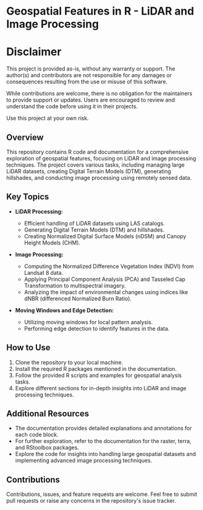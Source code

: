 # Geospatial Features in R - LiDAR and Image Processing

# Disclaimer
This project is provided as-is, without any warranty or support. The author(s) and contributors are not responsible for any damages or consequences resulting from the use or misuse of this software.

While contributions are welcome, there is no obligation for the maintainers to provide support or updates. Users are encouraged to review and understand the code before using it in their projects.

Use this project at your own risk.

## Overview
This repository contains R code and documentation for a comprehensive exploration of geospatial features, focusing on LiDAR and image processing techniques. The project covers various tasks, including managing large LiDAR datasets, creating Digital Terrain Models (DTM), generating hillshades, and conducting image processing using remotely sensed data.

## Key Topics
- **LiDAR Processing:**
  - Efficient handling of LiDAR datasets using LAS catalogs.
  - Generating Digital Terrain Models (DTM) and hillshades.
  - Creating Normalized Digital Surface Models (nDSM) and Canopy Height Models (CHM).

- **Image Processing:**
  - Computing the Normalized Difference Vegetation Index (NDVI) from Landsat 8 data.
  - Applying Principal Component Analysis (PCA) and Tasseled Cap Transformation to multispectral imagery.
  - Analyzing the impact of environmental changes using indices like dNBR (differenced Normalized Burn Ratio).

- **Moving Windows and Edge Detection:**
  - Utilizing moving windows for local pattern analysis.
  - Performing edge detection to identify features in the data.

## How to Use
1. Clone the repository to your local machine.
2. Install the required R packages mentioned in the documentation.
3. Follow the provided R scripts and examples for geospatial analysis tasks.
4. Explore different sections for in-depth insights into LiDAR and image processing techniques.

## Additional Resources
- The documentation provides detailed explanations and annotations for each code block.
- For further exploration, refer to the documentation for the raster, terra, and RStoolbox packages.
- Explore the code for insights into handling large geospatial datasets and implementing advanced image processing techniques.

## Contributions
Contributions, issues, and feature requests are welcome. Feel free to submit pull requests or raise any concerns in the repository's issue tracker.
